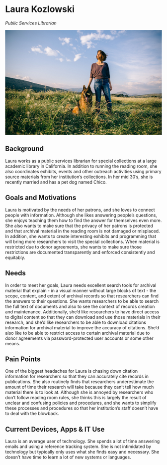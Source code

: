 # Laura Kozlowski

_Public Services Librarian_

![persona image](img/laura-kozlowski.jpg)

## Background

Laura works as a public services librarian for special collections at a large academic library in California. In addition to running the reading room, she also coordinates exhibits, events and other outreach activities using primary source materials from her institution’s collections. In her mid 30’s, she is recently married and has a pet dog named Chico.

## Goals and Motivations

Laura is motivated by the needs of her patrons, and she loves to connect people with information. Although she likes answering people’s questions, she enjoys teaching them how to find the answer for themselves even more. She also wants to make sure that the privacy of her patrons is protected and that archival material in the reading room is not damaged or misplaced. In addition, she wants to create interesting exhibits and programming that will bring more researchers to visit the special collections. When material is restricted due to donor agreements, she wants to make sure those restrictions are documented transparently and enforced consistently and equitably.

## Needs

In order to meet her goals, Laura needs excellent search tools for archival material that explain - in a visual manner without large blocks of text - the scope, content, and extent of archival records so that researchers can find the answers to their questions. She wants researchers to be able to search the full text of documents and also to see the context of records creation and maintenance. Additionally, she’d like researchers to have direct access to digital content so that they can download and use those materials in their research, and she’d like researchers to be able to download citations information for archival material to improve the accuracy of citations. She’d also like to be able to restrict access to certain archival material due to donor agreements via password-protected user accounts or some other means.

## Pain Points

One of the biggest headaches for Laura is chasing down citation information for researchers so that they can accurately cite records in publications. She also routinely finds that researchers underestimate the amount of time their research will take because they can’t tell how much material there is to look at. Although she is annoyed by researchers who don’t follow reading room rules, she thinks this is largely the result of unclear and confusing policies and procedures, and she wants to simplify these processes and procedures so that her institution’s staff doesn’t have to deal with the blowback.

## Current Devices, Apps & IT Use

Laura is an average user of technology. She spends a lot of time answering emails and using a reference tracking system. She is not intimidated by technology but typically only uses what she finds easy and necessary. She doesn’t have time to learn a lot of new systems or languages.
